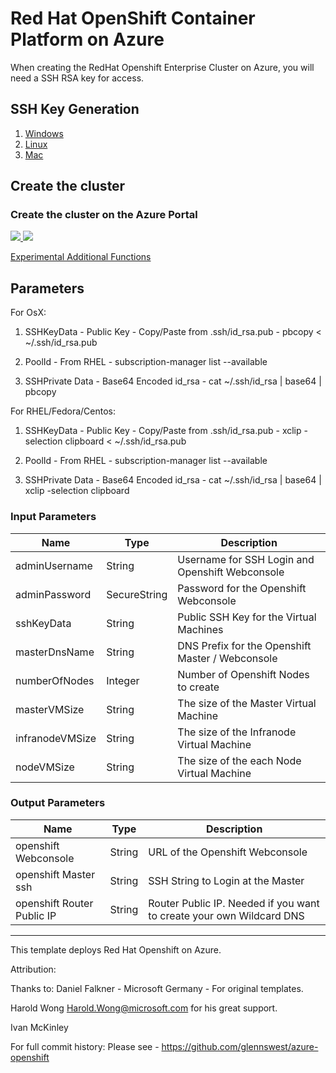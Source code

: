 # Red Hat OpenShift Container Platform on Azure

When creating the RedHat Openshift Enterprise Cluster on Azure, you will need a SSH RSA key for access.

## SSH Key Generation

1. [Windows](ssh_windows.md)
2. [Linux](ssh_linux.md)
3. [Mac](ssh_mac.md)

## Create the cluster
### Create the cluster on the Azure Portal

<a href="https://portal.azure.com/#create/Microsoft.Template/uri/https%3A%2F%2Fraw.githubusercontent.com%2Fglennswest%2Fazure-openshift%2Fmaster%2Fazuredeploy.json" target="_blank">
    <img src="http://azuredeploy.net/deploybutton.png"/>
</a>
<a href="http://armviz.io/#/?load=https%3A%2F%2Fraw.githubusercontent.com%2Fglennswest%2Fazure-openshift%2Fmaster%2Fazuredeploy.json" target="_blank">
    <img src="http://armviz.io/visualizebutton.png"/>
</a>

[Experimental Additional Functions](addfunctions.md)

## Parameters
For OsX:
1. SSHKeyData - Public Key - Copy/Paste from .ssh/id_rsa.pub - pbcopy < ~/.ssh/id_rsa.pub

2. PoolId - From RHEL - subscription-manager list --available

3. SSHPrivate Data - Base64 Encoded id_rsa - cat ~/.ssh/id_rsa | base64 | pbcopy

For RHEL/Fedora/Centos:
1. SSHKeyData - Public Key - Copy/Paste from .ssh/id_rsa.pub - xclip -selection clipboard < ~/.ssh/id_rsa.pub

2. PoolId - From RHEL - subscription-manager list --available

3. SSHPrivate Data - Base64 Encoded id_rsa - cat ~/.ssh/id_rsa | base64 | xclip -selection clipboard

### Input Parameters

| Name| Type           | Description |
| ------------- | ------------- | ------------- |
| adminUsername  | String       | Username for SSH Login and Openshift Webconsole |
|  adminPassword | SecureString | Password for the Openshift Webconsole |
| sshKeyData     | String       | Public SSH Key for the Virtual Machines |
| masterDnsName  | String       | DNS Prefix for the Openshift Master / Webconsole |
| numberOfNodes  | Integer      | Number of Openshift Nodes to create |
| masterVMSize | String | The size of the Master Virtual Machine |
| infranodeVMSize| String | The size of the Infranode Virtual Machine |
| nodeVMSize| String | The size of the each Node Virtual Machine |

### Output Parameters

| Name| Type           | Description |
| ------------- | ------------- | ------------- |
| openshift Webconsole | String       | URL of the Openshift Webconsole |
| openshift Master ssh |String | SSH String to Login at the Master |
| openshift Router Public IP | String       | Router Public IP. Needed if you want to create your own Wildcard DNS |

------

This template deploys Red Hat Openshift on Azure.

Attribution:

Thanks to:
Daniel Falkner - Microsoft Germany - For original templates.

Harold Wong <Harold.Wong@microsoft.com> for his great support.

Ivan McKinley

For full commit history: Please see - https://github.com/glennswest/azure-openshift
